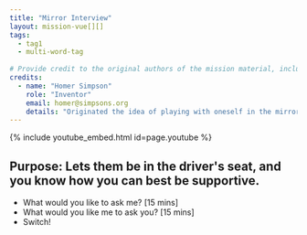 ```yaml
---
title: "Mirror Interview"
layout: mission-vue[][]
tags:
  - tag1
  - multi-word-tag
  
# Provide credit to the original authors of the mission material, including yourself. Please pay close attention to the empty spaces in front of each entry. 
credits:
  - name: "Homer Simpson"
    role: "Inventor"
    email: homer@simpsons.org
    details: "Originated the idea of playing with oneself in the mirror."
---
```


<!-- Includes any youtube videos listed in the data section of the page -->
{% include youtube_embed.html id=page.youtube %}

## Purpose: Lets them be in the driver's seat, and you know how you can best be supportive. 

* What would you like to ask me? [15 mins]
* What would you like me to ask you? [15 mins]
* Switch! 
